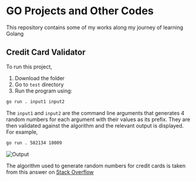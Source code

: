 # GO Projects and Other Codes
This repository contains some of my works along my journey of learning Golang

## Credit Card Validator
To run this project, 
1. Download the folder
2. Go to `test` directory
3. Run the program using:
```sh
go run . input1 input2
```
The `input1` and `input2` are the command line arguments that generates 4 random numbers for each argument with their values as its prefix. They are then validated against the algorithm and the relevant output is displayed. For example,
```sh
go run . 582134 18009
```
![Output](https://user-images.githubusercontent.com/40364058/127534580-55c9745d-0840-45ac-89bf-2b9d2c55c33a.png)

The algorithm used to generate random numbers for credit cards is taken from this answer on [Stack Overflow]

[//]: #
   [Stack Overflow]: <https://stackoverflow.com/a/31832326>
